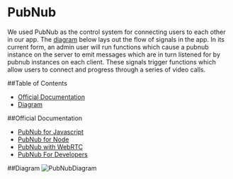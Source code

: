 # PubNub

We used PubNub as the control system for connecting users to each other in our app. The [diagram](#diagram) below lays out the flow of signals in the app.
In its current form, an admin user will run functions which cause a pubnub instance on the server to emit messages which are in turn listened for by pubnub instances on each client.
These signals trigger functions which allow users to connect and progress through a series of video calls. 

##Table of Contents
* [Official Documentation](#official-documentation)
* [Diagram](#diagram)

##Official Documentation
* [PubNub for Javascript](https://www.pubnub.com/docs/javascript/pubnub-javascript-sdk-v4)
* [PubNub for Node](https://www.pubnub.com/docs/nodejs-javascript/pubnub-javascript-sdk)
* [PubNub with WebRTC](https://github.com/stephenlb/webrtc-sdk/)
* [PubNub For Developers](https://www.pubnub.com/docs)

##Diagram
![PubNubDiagram](https://www.dropbox.com/s/6inor2hc3u2cwie/PubNub%20Map.png?raw=1)
